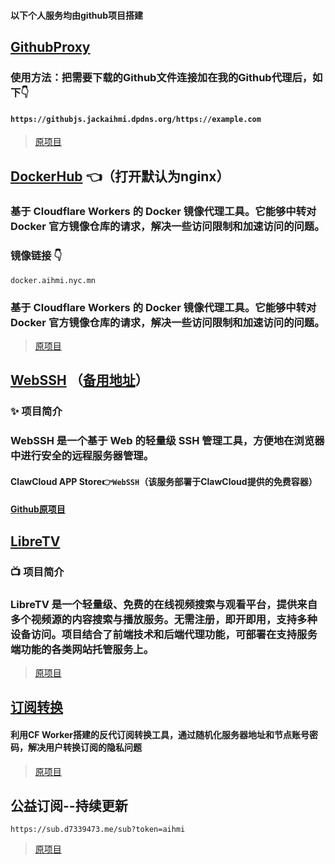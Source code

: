 #### 以下个人服务均由github项目搭建

## [GithubProxy](https://githubjs.jackaihmi.dpdns.org)
### 使用方法：把需要下载的Github文件连接加在我的Github代理后，如下👇
#### `https://githubjs.jackaihmi.dpdns.org/https://example.com`

> [原项目](https://github.com/cmliu/CF-Workers-GitHub)

## [DockerHub](https://docker.aihmi.nyc.mn) 👈（打开默认为nginx）
### 基于 Cloudflare Workers 的 Docker 镜像代理工具。它能够中转对 Docker 官方镜像仓库的请求，解决一些访问限制和加速访问的问题。
### 镜像链接 👇
```
docker.aihmi.nyc.mn
```

### 基于 Cloudflare Workers 的 Docker 镜像代理工具。它能够中转对 Docker 官方镜像仓库的请求，解决一些访问限制和加速访问的问题。

> [原项目](https://github.com/cmliu/CF-Workers-docker.io)

## [WebSSH](https://webssh.aihmi.nyc.mn/) （[备用地址](https://webssh.aihmi.hidns.vip)）
### ✨ 项目简介
### WebSSH 是一个基于 Web 的轻量级 SSH 管理工具，方便地在浏览器中进行安全的远程服务器管理。
#### ClawCloud APP Store👉```WebSSH```（该服务部署于ClawCloud提供的免费容器）
#### [Github原项目](https://github.com/cmliu/webssh)

## [LibreTV](https://libretv.aihmi.nyc.mn)
### 📺 项目简介
### LibreTV 是一个轻量级、免费的在线视频搜索与观看平台，提供来自多个视频源的内容搜索与播放服务。无需注册，即开即用，支持多种设备访问。项目结合了前端技术和后端代理功能，可部署在支持服务端功能的各类网站托管服务上。
> [原项目](https://github.com/LibreSpark/LibreTV)


## [订阅转换](https://psub.aihmi.nyc.mn)
#### 利用CF Worker搭建的反代订阅转换工具，通过随机化服务器地址和节点账号密码，解决用户转换订阅的隐私问题
> [原项目](https://github.com/bulianglin/psub)

## 公益订阅--持续更新 

```
https://sub.d7339473.me/sub?token=aihmi
``` 

> [原项目](https://github.com/jackaihmi/CF-Workers-SUB)
